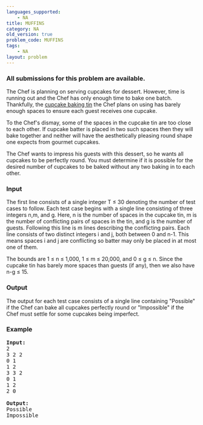 ```yaml
---
languages_supported:
    - NA
title: MUFFINS
category: NA
old_version: true
problem_code: MUFFINS
tags:
    - NA
layout: problem
---
```

###  All submissions for this problem are available. 

The Chef is planning on serving cupcakes for dessert. However, time is running out and the Chef has only enough time to bake one batch. Thankfully, the [cupcake baking tin](http://www.governmentauctions.org/uploaded_images/baking-724457.jpg) the Chef plans on using has barely enough spaces to ensure each guest receives one cupcake.

To the Chef's dismay, some of the spaces in the cupcake tin are too close to each other. If cupcake batter is placed in two such spaces then they will bake together and neither will have the aesthetically pleasing round shape one expects from gourmet cupcakes.

The Chef wants to impress his guests with this dessert, so he wants all cupcakes to be perfectly round. You must determine if it is possible for the desired number of cupcakes to be baked without any two baking in to each other.

### Input

The first line consists of a single integer T ≤ 30 denoting the number of test cases to follow. Each test case begins with a single line consisting of three integers n,m, and g. Here, n is the number of spaces in the cupcake tin, m is the number of conflicting pairs of spaces in the tin, and g is the number of guests. Following this line is m lines describing the conflicting pairs. Each line consists of two distinct integers i and j, both between 0 and n-1. This means spaces i and j are conflicting so batter may only be placed in at most one of them.

The bounds are 1 ≤ n ≤ 1,000, 1 ≤ m ≤ 20,000, and 0 ≤ g ≤ n. Since the cupcake tin has barely more spaces than guests (if any), then we also have n-g ≤ 15.

### Output

The output for each test case consists of a single line containing "Possible" if the Chef can bake all cupcakes perfectly round or "Impossible" if the Chef must settle for some cupcakes being imperfect.

### Example

<pre><b>Input:</b>
2
3 2 2
0 1
1 2
3 3 2
0 1
1 2
2 0

<b>Output:</b>
Possible
Impossible

</pre>